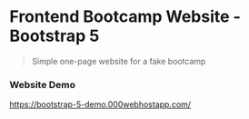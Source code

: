 # Frontend Bootcamp Website - Bootstrap 5

> Simple one-page website for a fake bootcamp

### Website Demo
https://bootstrap-5-demo.000webhostapp.com/
